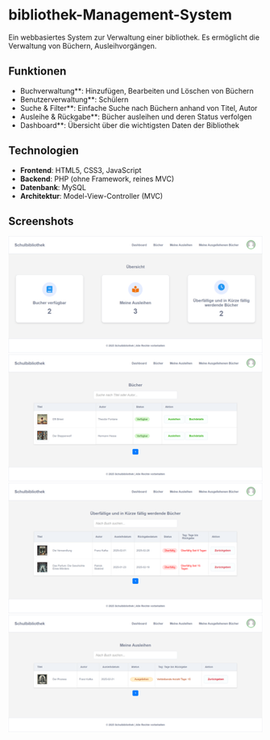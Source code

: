 #  bibliothek-Management-System

Ein webbasiertes System zur Verwaltung einer bibliothek. Es ermöglicht die Verwaltung von Büchern, Ausleihvorgängen.

##  Funktionen

-  Buchverwaltung**: Hinzufügen, Bearbeiten und Löschen von Büchern  
-  Benutzerverwaltung**: Schülern   
-  Suche & Filter**: Einfache Suche nach Büchern anhand von Titel, Autor   
- Ausleihe & Rückgabe**: Bücher ausleihen und deren Status verfolgen  
- Dashboard**: Übersicht über die wichtigsten Daten der Bibliothek  

## Technologien

- **Frontend**: HTML5, CSS3, JavaScript  
- **Backend**: PHP (ohne Framework, reines MVC)  
- **Datenbank**: MySQL  
- **Architektur**: Model-View-Controller (MVC) 

## Screenshots
![Dashboard Screenshot](screenshot/dashboard.png)  
![Bucher Screenshot](screenshot/bucher.png)  
![ausgeliehenen_buecher Screenshot](screenshot/meine_ausgeliehenen_buecher.png)  
![meine_ausleihen Screenshot](screenshot/meine_ausleihen.png)  



